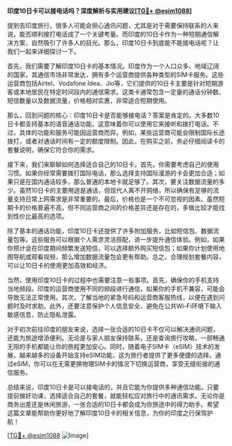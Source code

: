 **印度10日卡可以接电话吗？深度解析与实用建议[[TG💪+ @esim1088](https://t.me/s/esim1088)]**

提到去印度旅行，很多人可能会担心通讯问题，尤其是对于需要保持联系的人来说，能否顺利接打电话成了一个关键考量。而印度的10日卡作为一种短期通信解决方案，自然吸引了许多人的目光。那么，印度10日卡到底能不能接电话呢？让我们一起来详细探讨一下。

首先，我们需要了解印度10日卡的基本情况。印度作为一个人口众多、地域辽阔的国家，其通信市场非常发达，拥有多个运营商提供各种类型的SIM卡服务。这些运营商包括Airtel、Vodafone Idea、Jio等，它们提供的10日卡主要是针对短期游客或本地居民在特定时间段内的通信需求。这类卡通常包含一定量的通话分钟数、短信数量以及数据流量，价格相对实惠，非常适合短期使用。

那么，回到问题的核心：印度10日卡是否能够接电话？答案是肯定的。大多数10日卡都支持基本的语音通话功能，这意味着你可以使用它来接听和拨打电话。不过，具体的功能和服务可能因运营商而异。例如，某些运营商可能会限制国际长途拨打，或者对通话时间有一定的额度限制。因此，在购买之前，务必仔细阅读卡的套餐说明，确保它符合你的需求。

接下来，我们来聊聊如何选择适合自己的10日卡。首先，你需要考虑自己的使用习惯。如果你经常需要拨打国际电话，那么选择支持国际漫游的卡会更加合适；如果只是在国内通话较多，那么普通的本地卡就足够了。其次，要关注数据流量的多少。虽然10日卡的主要用途是通话，但现代人离不开网络，所以确保有足够的流量支持日常上网需求是非常重要的。最后，价格也是一个不可忽视的因素。虽然短期卡的价格普遍不高，但不同运营商之间的价格差异还是存在的，多做比较才能找到性价比最高的选项。

除了基本的通话功能，印度10日卡还提供了许多附加服务，比如短信包、数据流量包等。这些服务可以根据个人需求灵活搭配，进一步提升通信体验。例如，如果你预计会在印度期间频繁发送短信，可以选择额外购买短信包；如果你计划使用地图导航或观看视频，那么增加数据流量包会更有帮助。总之，合理规划套餐内容，可以让10日卡的使用更加高效和经济。

当然，使用印度10日卡的过程中也需要注意一些事项。首先，确保你的手机支持当地频段。印度的运营商使用不同的频段进行通信，如果你的手机不兼容，可能会导致无法正常使用。其次，了解当地的紧急号码和运营商客服热线，以便在遇到问题时及时求助。此外，还要注意保护个人信息安全，避免在公共Wi-Fi环境下输入敏感信息，防止隐私泄露。

对于初次前往印度的朋友来说，选择一张合适的10日卡不仅可以解决通讯问题，还能为旅途增添便利。无论是与家人朋友保持联系，还是查询旅行攻略，一部畅通无阻的手机都能让你的旅程更加安心。同时，随着电子SIM卡（eSIM）技术的发展，越来越多的设备开始支持eSIM功能，这为旅行者提供了更多便捷的选择。通过eSIM，你可以在无需更换物理SIM卡的情况下切换运营商，享受无缝衔接的通信服务。

总结来说，印度10日卡是可以接电话的，并且它能为你提供多种通信功能。只要提前做好功课，选择适合自己的套餐，就能轻松应对旅行中的通讯需求。无论你是商务出差还是休闲旅游，一张合适的10日卡都会成为你旅途中的得力助手。希望这篇文章能帮助你更好地了解印度10日卡的相关信息，为你的印度之行保驾护航！

[[TG💪+ @esim1088](https://t.me/s/esim1088) ![Image](https://i.postimg.cc/4NQfJmqS/Snipaste-2025-05-13-00-14-12.png)]